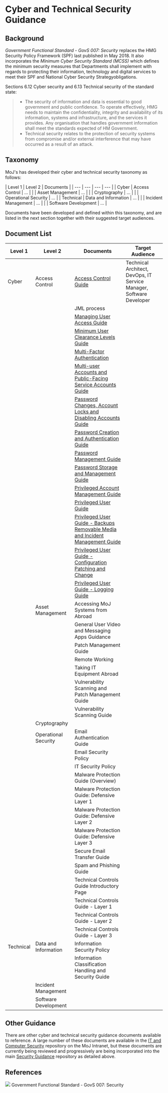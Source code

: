 # Cyber and Technical Security Guidance

## Background

*Government Functional Standard - GovS 007: Security* replaces the HMG Security Policy Framework (SPF) last published in May 2018. It also incorporates the *Minimum Cyber Security Standard (MCSS)* which defines the minimum security measures that Departments shall implement with regards to protecting their information, technology and digital services to meet their SPF and National Cyber Security Strategyobligations.

Sections 6.12 Cyber security and 6.13 Technical security of the standard state:

> - The security of information and data is essential to good government and public confidence. To operate effectively, HMG needs to maintain the confidentiality, integrity and availability of its information, systems and infrastructure, and the services it provides. Any organisation that handles government information shall meet the standards expected of HM Government.
> - Technical security relates to the protection of security systems from compromise and/or external interference that may have occurred as a result of an attack.

## Taxonomy

MoJ's has developed their cyber and technical security taxonomy as follows:

| Level 1 | Level 2 | Documents |
| --- | --- | --- | --- |
| Cyber | Access Control | ... |
| | Asset Management | ... |
| | Cryptography | ... |
| | Operational Security | ... |
| Technical | Data and Information | ... |
| | Incident Management | ... |
| | Software Development | ... |

Documents have been developed and defined within this taxonomy, and are listed in the next section together with their suggested target audiences.

## Document List

| Level 1 | Level 2 | Documents | Target Audience |
| --- | --- | --- | --- |
| Cyber | Access Control | [Access Control Guide](https://github.com/ministryofjustice/security-guidance/blob/Local/policies/access-control-guide.md) | Technical Architect, DevOps, IT Service Manager, Software Developer |
| | | JML process | |
| | | [Managing User Access Guide](https://github.com/ministryofjustice/security-guidance/blob/Local/policies/managing-user-access-guide.md) |  |
| | | [Minimum User Clearance Levels Guide](https://github.com/ministryofjustice/security-guidance/blob/Local/policies/minimum-user-clearance-requirements-guide.md) | |
| | | [Multi-Factor Authentication](https://github.com/ministryofjustice/security-guidance/blob/Local/policies/multi-Factor-authentication-mfa-guide.md) | |
| | | [Multi-user Accounts and Public-Facing Service Accounts Guide](https://github.com/ministryofjustice/security-guidance/blob/Local/policies/multi-user-accounts-and-public-facing-service-accounts-guide.md) | |
| | | [Password Changes, Account Locks and Disabling Accounts Guide](https://github.com/ministryofjustice/security-guidance/blob/Local/policies/password-changes-account-locks-and-disabling-accounts-guide.md) | |
| | | [Password Creation and Authentication Guide](https://github.com/ministryofjustice/security-guidance/blob/Local/policies/password-creation-and-authentication-guide.md) | |
| | | [Password Management Guide](https://github.com/ministryofjustice/security-guidance/blob/Local/policies/password-management-guide.md) | |
| | | [Password Storage and Management Guide](https://github.com/ministryofjustice/security-guidance/blob/Local/policies/password-storage-and-management-guide.md) | |
| | | [Privileged Account Management Guide](https://github.com/ministryofjustice/security-guidance/blob/Local/policies/privileged-account-management-guide.md) | |
| | | [Privileged User Guide](https://github.com/ministryofjustice/security-guidance/blob/Local/policies/privileged-user-guide.md) | |
| | | [Privileged User Guide - Backups Removable Media and Incident Management Guide](https://github.com/ministryofjustice/security-guidance/blob/Local/policies/privileged-user-backups-removable-media-and-incident-management-guide.md) | |
| | | [Privileged User Guide - Configuration Patching and Change](https://github.com/ministryofjustice/security-guidance/blob/Local/policies/privileged-user-configuration-patching-and-change-management-guide.md) | |
| | | [Privileged User Guide - Logging Guide](https://github.com/ministryofjustice/security-guidance/blob/Local/policies/privileged-user-logging-and-protective-monitoring-guide.md) |
| | Asset Management | Accessing MoJ Systems from Abroad | |
| | | General User Video and Messaging Apps Guidance | |
| | | Patch Management Guide | |
| | | Remote Working | |
| | | Taking IT Equipment Abroad | |
| | | Vulnerability Scanning and Patch Management Guide | |
| | | Vulnerability Scanning Guide | |
| | Cryptography |
| | Operational Security | Email Authentication Guide | |
| | | Email Security Policy | |
| | | IT Security Policy | |
| | | Malware Protection Guide (Overview) | |
| | | Malware Protection Guide: Defensive Layer 1 | |
| | | Malware Protection Guide: Defensive Layer 2 | |
| | | Malware Protection Guide: Defensive Layer 3 | |
| | | Secure Email Transfer Guide | |
| | | Spam and Phishing Guide | |
| | | Technical Controls Guide Introductory Page | |
| | | Technical Controls Guide - Layer 1 | |
| | | Technical Controls Guide - Layer 2 | |
| | | Technical Controls Guide - Layer 3 | |
| Technical | Data and Information | Information Security Policy | |
| | | Information Classification Handling and Security Guide | |
| | Incident Management |
| | Software Development |

## Other Guidance

There are other cyber and technical security guidance documents available to reference. A large number of these documents are available in the [IT and Computer Security](https://intranet.justice.gov.uk/guidance/security/it-computer-security/) repository on the MoJ Intranet, but these documents are currently being reviewed and progressively are being incorporated into the main [Security Guidance](https://ministryofjustice.github.io/security-guidance/#moj-security--guidance) repository as detailed above.

## References

![](https://github.com/ministryofjustice/security-guidance/blob/Local/images/GovS_007_Thumbnail.png) Government Functional Standard - GovS 007: Security
